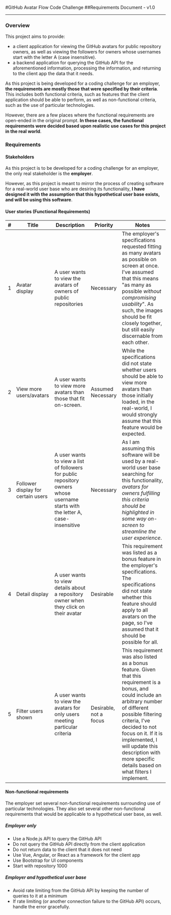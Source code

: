 #GitHub Avatar Flow Code Challenge
##Requirements Document - v1.0

---

### Overview
This project aims to provide:
- a client application for viewing the GitHub avatars for public repository owners, as well as viewing the followers for owners whose usernames start with the letter A (case insensitive).
- a backend application for querying the GitHub API for the aforementioned information, processing the information, and returning to the client app the data that it needs.

As this project is being developed for a coding challenge for an employer, **the requirements are mostly those that were specified by their criteria**. This includes both functional criteria, such as features that the client application should be able to perform, as well as non-functional criteria, such as the use of particular technologies.

However, there are a few places where the functional requirements are open-ended in the original prompt. **In these cases, the functional requirements were decided based upon realistic use cases for this project in the real world**.

### Requirements
#### Stakeholders
As this project is to be developed for a coding challenge for an employer, the only real stakeholder is the **employer**. 

However, as this project is meant to mirror the process of creating software for a real-world user base who are desiring its functionality, **I have designed it with the assumption that this hypothetical user base exists, and will be using this software**.

#### User stories (Functional Requirements)
| # | Title | Description | Priority | Notes |
| ----------- | ----------- | ----------- | ----------- | ----------- |
| 1 | Avatar display | A user wants to view the avatars of owners of public repositories | Necessary | The employer's specifications requested fitting as many avatars as possible on screen at once. I've assumed that this means "as many as possible *without compromising usability*". As such, the images should be fit closely together, but still easily discernable from each other. |
| 2 | View more users/avatars | A user wants to view more avatars than those that fit on-screen. | Assumed Necessary | While the specifications did not state whether users should be able to view more avatars than those initially loaded, in the real-world, I would strongly assume that this feature would be expected. |
| 3 | Follower display for certain users | A user wants to view a list of followers for public repository owners whose username starts with the letter A, case-insensitive | Necessary | As I am assuming this software will be used by a real-world user base searching for this functionality, *avatars for owners fulfilling this criteria should be highlighted in some way on-screen to streamline the user experience*.|
| 4 | Detail display | A user wants to view details about a repository owner when they click on their avatar | Desirable | This requirement was listed as a bonus feature in the employer's specifications. The specifications did not state whether this feature should apply to all avatars on the page, so I've assumed that it should be possible for all. |
| 5 | Filter users shown | A user wants to view the avatars for only users meeting particular criteria | Desirable, not a focus | This requirement was also listed as a bonus feature. Given that this requirement is a bonus, and could include an arbitrary number of different possible filtering criteria, I've decided to not focus on it. If it is implemented, I will update this description with more specific details based on what filters I implement. |

#### Non-functional requirements
The employer set several non-functional requirements surrounding use of particular technologies. They also set several other non-functional requirements that would be applicable to a hypothetical user base, as well.

##### Employer only
- Use a Node.js API to query the GitHub API
- Do not query the GitHub API directly from the client application
- Do not return data to the client that it does not need
- Use Vue, Angular, or React as a framework for the client app
- Use Bootstrap for UI components
- Start with repository 1000

##### Employer and hypothetical user base
- Avoid rate limiting from the GitHub API by keeping the number of queries to it at a minimum
- If rate limiting (or another connection failure to the GitHub API) occurs, handle the error gracefully.
